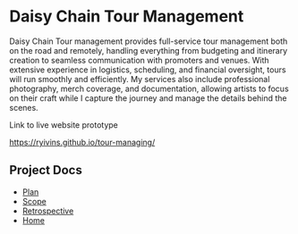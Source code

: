 # Daisy Chain Tour Management 

Daisy Chain Tour management provides full-service tour management both on the road and remotely, handling everything from budgeting and itinerary creation to seamless communication with promoters and venues. With extensive experience in logistics, scheduling, and financial oversight, tours will run smoothly and efficiently. My services also include professional photography, merch coverage, and documentation, allowing artists to focus on their craft while I capture the journey and manage the details behind the scenes. 

Link to live website prototype 

https://ryivins.github.io/tour-managing/     


  <!-- Links to project docs -->
  <section>
    <h2>Project Docs</h2>
    <ul>
 <li><a href="Documentation\plan.md">Plan</a>
 <li><a href="Documentation\scope.md">Scope</a>
 <li><a href="Documentation\Retrospective.md">Retrospective</a>
 <li><a href="Documentation\index.html">Home</a>

  </section>
  </section>

